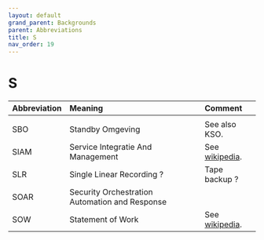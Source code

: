 ```yaml
---
layout: default
grand_parent: Backgrounds
parent: Abbreviations
title: S
nav_order: 19
---
```


# S

|Abbreviation|Meaning|Comment|
|:---|:---|:---|
| | | |
|SBO| Standby Omgeving | See also KSO. |
|SIAM | Service Integratie And Management | See [wikipedia](https://en.wikipedia.org/wiki/Service_integration_and_management). |
|SLR | Single Linear Recording ? | Tape backup ? |
|SOAR | Security Orchestration Automation and Response | |
|SOW | Statement of Work | See [wikipedia](https://en.wikipedia.org/wiki/Statement_of_work). |
